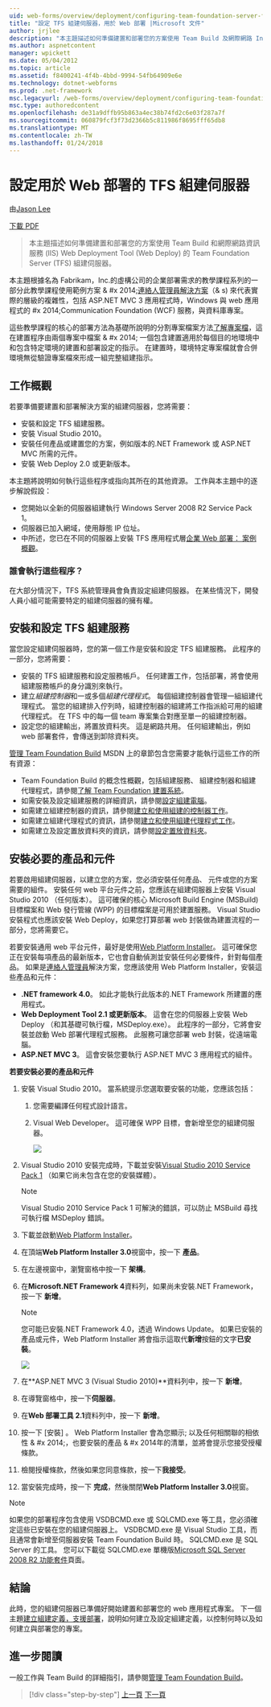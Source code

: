 ```yaml
---
uid: web-forms/overview/deployment/configuring-team-foundation-server-for-web-deployment/configuring-a-tfs-build-server-for-web-deployment
title: "設定 TFS 組建伺服器，用於 Web 部署 |Microsoft 文件"
author: jrjlee
description: "本主題描述如何準備建置和部署您的方案使用 Team Build 及網際網路 Informat Team Foundation Server (TFS) 組建伺服器..."
ms.author: aspnetcontent
manager: wpickett
ms.date: 05/04/2012
ms.topic: article
ms.assetid: f8400241-4f4b-4bbd-9994-54fb64909e6e
ms.technology: dotnet-webforms
ms.prod: .net-framework
msc.legacyurl: /web-forms/overview/deployment/configuring-team-foundation-server-for-web-deployment/configuring-a-tfs-build-server-for-web-deployment
msc.type: authoredcontent
ms.openlocfilehash: de31a9dffb95b863a4ec38b74fd2c6e03f287a7f
ms.sourcegitcommit: 060879fcf3f73d2366b5c811986f8695fff65db8
ms.translationtype: MT
ms.contentlocale: zh-TW
ms.lasthandoff: 01/24/2018
---
```

<a name="configuring-a-tfs-build-server-for-web-deployment"></a>設定用於 Web 部署的 TFS 組建伺服器
====================
由[Jason Lee](https://github.com/jrjlee)

[下載 PDF](https://msdnshared.blob.core.windows.net/media/MSDNBlogsFS/prod.evol.blogs.msdn.com/CommunityServer.Blogs.Components.WeblogFiles/00/00/00/63/56/8130.DeployingWebAppsInEnterpriseScenarios.pdf)

> 本主題描述如何準備建置和部署您的方案使用 Team Build 和網際網路資訊服務 (IIS) Web Deployment Tool (Web Deploy) 的 Team Foundation Server (TFS) 組建伺服器。


本主題根據名為 Fabrikam，Inc.的虛構公司的企業部署需求的教學課程系列的一部分此教學課程使用範例方案 & #x 2014;[連絡人管理員解決方案](../web-deployment-in-the-enterprise/the-contact-manager-solution.md)（& s) 來代表實際的層級的複雜性，包括 ASP.NET MVC 3 應用程式時，Windows 與 web 應用程式的 #x 2014;Communication Foundation (WCF) 服務，與資料庫專案。

這些教學課程的核心的部署方法為基礎所說明的分割專案檔案方法[了解專案檔](../web-deployment-in-the-enterprise/understanding-the-project-file.md)，這在建置程序由兩個專案中檔案 & #x 2014; 一個包含建置適用於每個目的地環境中和包含特定環境的建置和部署設定的指示。 在建置時，環境特定專案檔就會合併環境無從驗證專案檔來形成一組完整組建指示。

## <a name="task-overview"></a>工作概觀

若要準備要建置和部署解決方案的組建伺服器，您將需要：

- 安裝和設定 TFS 組建服務。
- 安裝 Visual Studio 2010。
- 安裝任何產品或建置您的方案，例如版本的.NET Framework 或 ASP.NET MVC 所需的元件。
- 安裝 Web Deploy 2.0 或更新版本。

本主題將說明如何執行這些程序或指向其所在的其他資源。 工作與本主題中的逐步解說假設：

- 您開始以全新的伺服器組建執行 Windows Server 2008 R2 Service Pack 1。
- 伺服器已加入網域，使用靜態 IP 位址。
- 中所述，您已在不同的伺服器上安裝 TFS 應用程式層[企業 Web 部署： 案例概觀](../deploying-web-applications-in-enterprise-scenarios/enterprise-web-deployment-scenario-overview.md)。

### <a name="who-performs-these-procedures"></a>誰會執行這些程序？

在大部分情況下，TFS 系統管理員會負責設定組建伺服器。 在某些情況下，開發人員小組可能需要特定的組建伺服器的擁有權。

## <a name="install-and-configure-the-tfs-build-service"></a>安裝和設定 TFS 組建服務

當您設定組建伺服器時，您的第一個工作是安裝和設定 TFS 組建服務。 此程序的一部分，您將需要：

- 安裝的 TFS 組建服務和設定服務帳戶。 任何建置工作，包括部署，將會使用組建服務帳戶的身分識別來執行。
- 建立*組建控制器*和一或多個*組建代理程式*。 每個組建控制器會管理一組組建代理程式。 當您的組建排入佇列時，組建控制器的組建將工作指派給可用的組建代理程式。 在 TFS 中的每一個 team 專案集合對應至單一的組建控制器。
- 設定您的組建輸出，將置放資料夾。 這是網路共用。 任何組建輸出，例如 web 部署套件，會傳送到卸除資料夾。

[管理 Team Foundation Build](https://msdn.microsoft.com/library/ms252495.aspx) MSDN 上的章節包含您需要才能執行這些工作的所有資源：

- Team Foundation Build 的概念性概觀，包括組建服務、 組建控制器和組建代理程式，請參閱[了解 Team Foundation 建置系統](https://msdn.microsoft.com/library/dd793166.aspx)。
- 如需安裝及設定組建服務的詳細資訊，請參閱[設定組建電腦](https://msdn.microsoft.com/library/ms181712.aspx)。
- 如需建立組建控制器的資訊，請參閱[建立和使用組建的控制器工作](https://msdn.microsoft.com/library/ee330987.aspx)。
- 如需建立組建代理程式的資訊，請參閱[建立和使用組建代理程式工作](https://msdn.microsoft.com/library/bb399135.aspx)。
- 如需建立及設定置放資料夾的資訊，請參閱[設定置放資料夾](https://msdn.microsoft.com/library/bb778394.aspx)。

## <a name="install-required-products-and-components"></a>安裝必要的產品和元件

若要啟用組建伺服器，以建立您的方案，您必須安裝任何產品、 元件或您的方案需要的組件。 安裝任何 web 平台元件之前，您應該在組建伺服器上安裝 Visual Studio 2010 （任何版本）。 這可確保的核心 Microsoft Build Engine (MSBuild) 目標檔案和 Web 發行管線 (WPP) 的目標檔案是可用於建置服務。 Visual Studio 安裝程式也應該安裝 Web Deploy，如果您打算部署 web 封裝做為建置流程的一部分，您將需要它。

若要安裝通用 web 平台元件，最好是使用[Web Platform Installer](https://go.microsoft.com/?linkid=9805118)。 這可確保您正在安裝每項產品的最新版本，它也會自動偵測並安裝任何必要條件，針對每個產品。 如果是[連絡人管理員](../web-deployment-in-the-enterprise/the-contact-manager-solution.md)解決方案，您應該使用 Web Platform Installer，安裝這些產品和元件：

- **.NET framework 4.0**。 如此才能執行此版本的.NET Framework 所建置的應用程式。
- **Web Deployment Tool 2.1 或更新版本**。 這會在您的伺服器上安裝 Web Deploy （和其基礎可執行檔，MSDeploy.exe）。 此程序的一部分，它將會安裝並啟動 Web 部署代理程式服務。 此服務可讓您部署 web 封裝，從遠端電腦。
- **ASP.NET MVC 3**。 這會安裝您要執行 ASP.NET MVC 3 應用程式的組件。

**若要安裝必要的產品和元件**

1. 安裝 Visual Studio 2010。 當系統提示您選取要安裝的功能，您應該包括：

    1. 您需要編譯任何程式設計語言。
    2. Visual Web Developer。 這可確保 WPP 目標，會新增至您的組建伺服器。

        ![](configuring-a-tfs-build-server-for-web-deployment/_static/image1.png)
2. Visual Studio 2010 安裝完成時，下載並安裝[Visual Studio 2010 Service Pack 1](https://go.microsoft.com/?linkid=9805133) （如果它尚未包含在您的安裝媒體）。

    > [!NOTE]
    > Visual Studio 2010 Service Pack 1 可解決的錯誤，可以防止 MSBuild 尋找可執行檔 MSDeploy 錯誤。
3. 下載並啟動[Web Platform Installer](https://go.microsoft.com/?linkid=9805118)。
4. 在頂端**Web Platform Installer 3.0**視窗中，按一下 **產品**。
5. 在左邊視窗中，瀏覽窗格中按一下 **架構**。
6. 在**Microsoft.NET Framework 4**資料列，如果尚未安裝.NET Framework，按一下 **新增**。

    > [!NOTE]
    > 您可能已安裝.NET Framework 4.0，透過 Windows Update。 如果已安裝的產品或元件，Web Platform Installer 將會指示這取代**新增**按鈕的文字**已安裝**。

    ![](configuring-a-tfs-build-server-for-web-deployment/_static/image2.png)
7. 在**ASP.NET MVC 3 (Visual Studio 2010)**資料列中，按一下 **新增**。
8. 在導覽窗格中，按一下**伺服器**。
9. 在**Web 部署工具 2.1**資料列中，按一下 **新增**。
10. 按一下 [安裝] 。 Web Platform Installer 會為您顯示; 以及任何相關聯的相依性 & #x 2014;，也要安裝的產品 & #x 2014年的清單，並將會提示您接受授權條款。
11. 檢閱授權條款，然後如果您同意條款，按一下**我接受**。
12. 當安裝完成時，按一下 **完成**，然後關閉**Web Platform Installer 3.0**視窗。

> [!NOTE]
> 如果您的部署程序包含使用 VSDBCMD.exe 或 SQLCMD.exe 等工具，您必須確定這些已安裝在您的組建伺服器上。 VSDBCMD.exe 是 Visual Studio 工具，而且通常會新增至伺服器安裝 Team Foundation Build 時。 SQLCMD.exe 是 SQL Server 的工具。 您可以下載從 SQLCMD.exe 單機版[Microsoft SQL Server 2008 R2 功能套件](https://go.microsoft.com/?linkid=9805134)頁面。


## <a name="conclusion"></a>結論

此時，您的組建伺服器已準備好開始建置和部署您的 web 應用程式專案。 下一個主題[建立組建定義，支援部署](creating-a-build-definition-that-supports-deployment.md)，說明如何建立及設定組建定義，以控制何時以及如何建立與部署您的專案。

## <a name="further-reading"></a>進一步閱讀

一般工作與 Team Build 的詳細指引，請參閱[管理 Team Foundation Build](https://msdn.microsoft.com/library/ms252495.aspx)。

>[!div class="step-by-step"]
[上一頁](adding-content-to-source-control.md)
[下一頁](creating-a-build-definition-that-supports-deployment.md)

